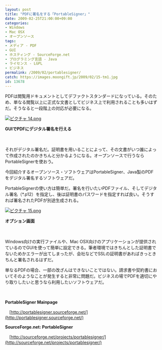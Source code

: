 ```yaml
---
layout: post
title: "PDFに署名をする「PortableSigner」"
date: 2009-02-25T21:00:00+09:00
categories:
- Windows
- Mac OSX
- オープンソース
tags: 
- メディア - PDF
- GUI
- ホスティング - SourceForge.net
- プログラミング言語 - Java
- ライセンス - LGPL
- ビジネス
permalink: /2009/02/portablesigner/
catch: https://images.moongift.jp/2009/02/15-tm1.jpg
id: 13678
---
```

PDFは閲覧用ドキュメントとしてデファクトスタンダードになっている。そのため、単なる閲覧以上に正式な文書としてビジネス上で利用されることも多いはずだ。そうなると一段階上の対応が必要になる。

  

[![ピクチャ 14.png](https://images.moongift.jp/2009/02/14-tm.jpg)](https://images.moongift.jp/2009/02/141.png)  
  
**GUIでPDFにデジタル署名を行える**

  

　

  

それがデジタル署名だ。証明書を用いることによって、その文書がいつ誰によって作成されたのかきちんと分かるようになる。オープンソースで行うならPortableSignerを使おう。

  

今回紹介するオープンソース・ソフトウェアはPortableSigner、Java製のPDFをデジタル署名するソフトウェアだ。

  
<!--more-->

PortableSignerの使い方は簡単だ。署名を行いたいPDFファイル、そしてデジタル署名（\*.p12）を指定し、後は証明書のパスワードを指定すれば良い。そうすれば署名されたPDFが別途生成される。

  

[![ピクチャ 15.png](https://images.moongift.jp/2009/02/15-tm1.jpg)](https://images.moongift.jp/2009/02/151.png)  
  
**オプション画面**

  

　

  

Windows向けの実行ファイルや、Mac OSX向けのアプリケーションが提供されているのでGUIを使って簡単に設定できる。筆者環境ではきちんとした証明書でないためかエラーが出てしまったが、会社などでSSLの証明書があればきっときちんと署名されるはずだ。

  

単なるPDFの場合、一部の改ざんはできないことではない。請求書や契約書においてそのようなことが発生すると非常に問題だ。ビジネスの場でPDFを適切にやり取りしたいと思うなら利用したいソフトウェアだ。

  

　

  

**PortableSigner Mainpage**  
  
　[http://portablesigner.sourceforge.net/](http://portablesigner.sourceforge.net/)

  

**SourceForge.net: PortableSigner**  
  
　[http://sourceforge.net/projects/portablesigner/](http://sourceforge.net/projects/portablesigner/)

  
  
